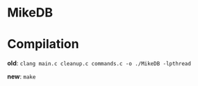 # MikeDB

# Compilation
**old**:
`clang main.c cleanup.c commands.c -o ./MikeDB -lpthread`

**new**:
`make`
